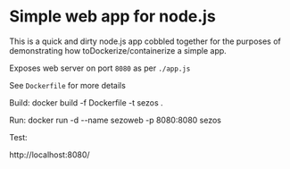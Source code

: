 # Simple web app for node.js
This is a quick and dirty node.js app cobbled together for the purposes of demonstrating how toDockerize/containerize a simple app.

Exposes web server on port `8080` as per `./app.js`

See `Dockerfile` for more details

Build:
docker build -f Dockerfile -t sezos .

Run:
docker run -d --name sezoweb -p 8080:8080 sezos


Test:

http://localhost:8080/

